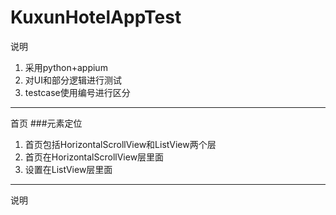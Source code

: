 KuxunHotelAppTest
=================
说明
1. 采用python+appium
2. 对UI和部分逻辑进行测试
3. testcase使用编号进行区分

-----------------
首页
###元素定位
1. 首页包括HorizontalScrollView和ListView两个层
2. 首页在HorizontalScrollView层里面
3. 设置在ListView层里面

-----------------
说明